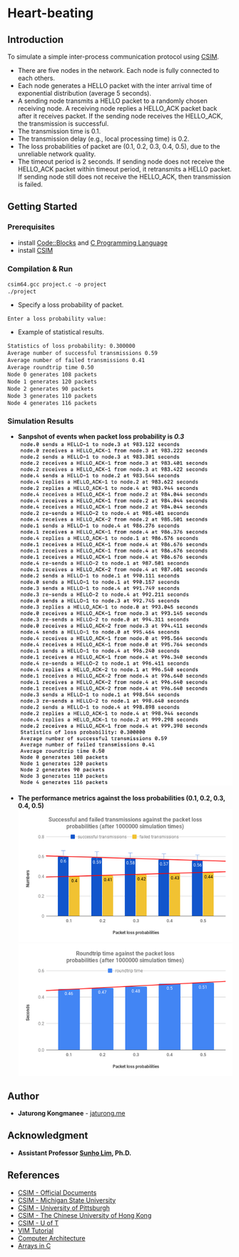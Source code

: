 # Heart-beating
## Introduction
To simulate a simple inter-process communication protocol using [CSIM](http://www.mesquite.com/).
 * There are five nodes in the network. Each node is fully connected to each others.
 * Each node generates a HELLO packet with the inter arrival time of exponential distribution (average 5 seconds).
 * A sending node transmits a HELLO packet to a randomly chosen receiving node. A receiving node replies a HELLO_ACK packet back after it receives packet. 
 If the sending node receives the HELLO_ACK, the transmission is successful.
 * The transmission time is 0.1.
 * The transmission delay (e.g., local processing time) is 0.2.
 * The loss probabilities of packet are (0.1, 0.2, 0.3, 0.4, 0.5), due to the unreliable network quality.
 * The timeout period is 2 seconds. If sending node does not receive the HELLO_ACK packet within timeout period, it retransmits a HELLO packet. 
 If sending node still does not receive the HELLO_ACK, then transmission is failed.
 
 ## Getting Started
 ### Prerequisites
  * install [Code::Blocks](http://www.codeblocks.org/) and [C Programming Language](https://www.geeksforgeeks.org/c-language-set-1-introduction/)
  * install [CSIM](http://www.mesquite.com/)
 ### Compilation & Run
 ```
 csim64.gcc project.c -o project
 ./project
 ```
 * Specify a loss probability of packet.
 ```
 Enter a loss probability value:
 ```
 * Example of statistical results.
 ```
 Statistics of loss probability: 0.300000
 Average number of successful transmissions 0.59
 Average number of failed transmissions 0.41
 Average roundtrip time 0.50
 Node 0 generates 108 packets
 Node 1 generates 120 packets
 Node 2 generates 90 packets
 Node 3 generates 110 packets
 Node 4 generates 116 packets
```
  ### Simulation Results
  * **Sanpshot of events when packet loss probability is ***0.3*****
  ![image of simulation0](https://github.com/JaturongKongmanee/heart-beating/blob/master/images/loss_prob_0.3.png) 
  <br/><br/>
  * **The performance metrics against the loss probabilities (0.1, 0.2, 0.3, 0.4, 0.5)**
  ![image of successful vs failed transmission](https://github.com/JaturongKongmanee/heart-beating/blob/master/images/s_f_t.png)
  ![image of rtt](https://github.com/JaturongKongmanee/heart-beating/blob/master/images/rtt_1.png)


 ## Author
  * **Jaturong Kongmanee** - [jaturong.me](http://jaturong.me/)
  
 ## Acknowledgment
  * **Assistant Professor [Sunho Lim](http://www.myweb.ttu.edu/slim/), Ph.D.**
  
 ## References
- [CSIM - Official Documents](http://www.mesquite.com/documentation)
- [CSIM - Michigan State University](http://www.cse.msu.edu/~cse808/CSIM_Notes03/cse808/)
- [CSIM - University of Pittsburgh](http://www.pitt.edu/~dtipper/2120/CSIM_tutorial.pdf)
- [CSIM - The Chinese University of Hong Kong](http://www.cse.cuhk.edu.hk/~cslui/CSIM19/index.html)
- [CSIM - U of T](http://www.cs.toronto.edu/~iq/csc354s/)
- [VIM Tutorial](http://www.cse.msu.edu/~cse420/Tutorials/VIM/vim.tutorial)
- [Computer Architecture](https://www.cse.msu.edu/~cse420/)
- [Arrays in C](https://www.cs.swarthmore.edu/~newhall/unixhelp/C_arrays.html)

